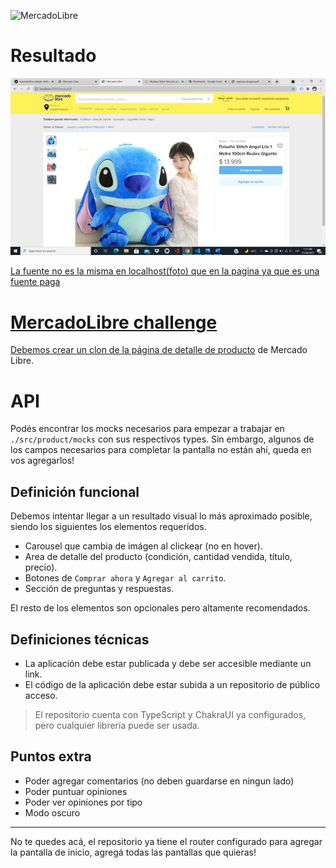 ![MercadoLibre](./src/favicon.svg "MercadoLibre")

# Resultado 
<img src="https://github.com/fedecontegrand/mercadolibre-details-challenge/blob/main/Picture1.jpg" alt="resultado" />
<a href="https://mercadolibre-details-challenge-flax.vercel.app/productId" />
<p>La fuente no es la misma en localhost(foto) que en la pagina ya que es una fuente paga</p>

# MercadoLibre challenge
Debemos crear un clon de [la página de detalle de producto](https://articulo.mercadolibre.com.ar/MLA-741093357-peluche-stitch-angel-lilo-1-metro-100cm-reales-gigante-_JM#position=5&search_layout=stack&type=item&tracking_id=839ad6c1-5098-41e7-914b-75a960f45a3b) de Mercado Libre.

# API
Podés encontrar los mocks necesarios para empezar a trabajar en `./src/product/mocks` con sus respectivos types. Sin embargo, algunos de los campos necesarios para completar la pantalla no están ahí, queda en vos agregarlos!

## Definición funcional
Debemos intentar llegar a un resultado visual lo más aproximado posible, siendo los siguientes los elementos requeridos.

* Carousel que cambia de imágen al clickear (no en hover).
* Area de detalle del producto (condición, cantidad vendida, título, precio).
* Botones de `Comprar ahora` y `Agregar al carrito`.
* Sección de preguntas y respuestas.

El resto de los elementos son opcionales pero altamente recomendados.

## Definiciones técnicas
* La aplicación debe estar publicada y debe ser accesible mediante un link.
* El código de la aplicación debe estar subida a un repositorio de público acceso.

> El repositorio cuenta con TypeScript y ChakraUI ya configurados, pero cualquier librería puede ser usada.

## Puntos extra
* Poder agregar comentarios (no deben guardarse en ningun lado)
* Poder puntuar opiniones
* Poder ver opiniones por tipo
* Modo oscuro

---

No te quedes acá, el repositorio ya tiene el router configurado para agregar la pantalla de inicio, agregá todas las pantallas que quieras!
